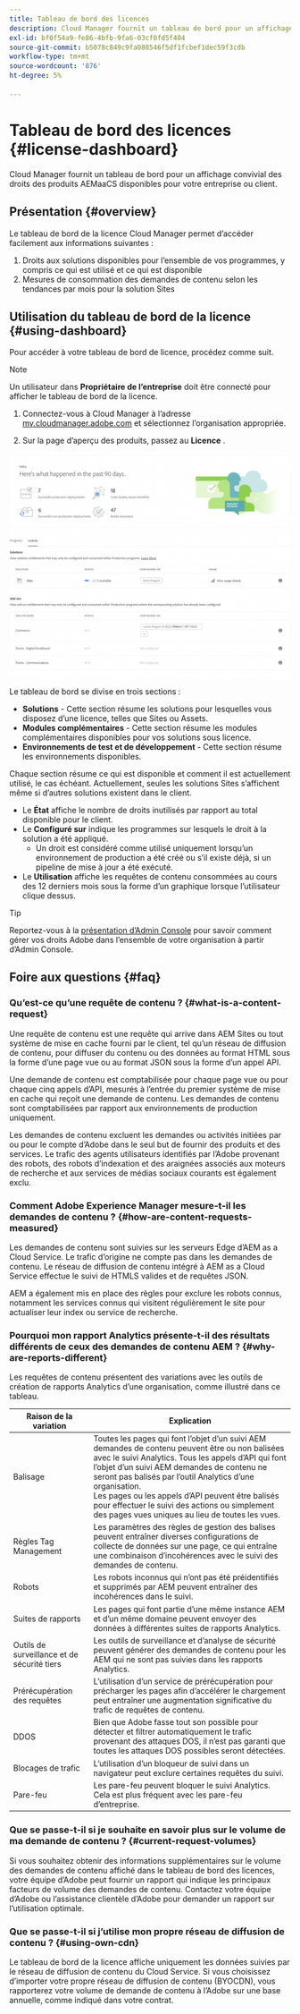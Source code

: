 ```yaml
---
title: Tableau de bord des licences
description: Cloud Manager fournit un tableau de bord pour un affichage convivial des droits des produits AEMaaCS disponibles pour votre entreprise ou client.
exl-id: bf0f54a9-fe86-4bfb-9fa6-03cf0fd5f404
source-git-commit: b5078c849c9fa088546f5df1fcbef1dec59f3cdb
workflow-type: tm+mt
source-wordcount: '876'
ht-degree: 5%

---
```


# Tableau de bord des licences {#license-dashboard}

Cloud Manager fournit un tableau de bord pour un affichage convivial des droits des produits AEMaaCS disponibles pour votre entreprise ou client.

## Présentation {#overview}

Le tableau de bord de la licence Cloud Manager permet d’accéder facilement aux informations suivantes :

1. Droits aux solutions disponibles pour l’ensemble de vos programmes, y compris ce qui est utilisé et ce qui est disponible
1. Mesures de consommation des demandes de contenu selon les tendances par mois pour la solution Sites

## Utilisation du tableau de bord de la licence {#using-dashboard}

Pour accéder à votre tableau de bord de licence, procédez comme suit.

>[!NOTE]
>
>Un utilisateur dans **Propriétaire de l’entreprise** doit être connecté pour afficher le tableau de bord de la licence.

1. Connectez-vous à Cloud Manager à l’adresse [my.cloudmanager.adobe.com](https://my.cloudmanager.adobe.com/) et sélectionnez l’organisation appropriée.

1. Sur la page d’aperçu des produits, passez au **Licence** .

![Tableau de bord des licences](assets/license-dashboard.png)

Le tableau de bord se divise en trois sections :

* **Solutions** - Cette section résume les solutions pour lesquelles vous disposez d’une licence, telles que Sites ou Assets.
* **Modules complémentaires** - Cette section résume les modules complémentaires disponibles pour vos solutions sous licence.
* **Environnements de test et de développement** - Cette section résume les environnements disponibles.

Chaque section résume ce qui est disponible et comment il est actuellement utilisé, le cas échéant. Actuellement, seules les solutions Sites s’affichent même si d’autres solutions existent dans le client.

* Le **État** affiche le nombre de droits inutilisés par rapport au total disponible pour le client.
* Le **Configuré sur** indique les programmes sur lesquels le droit à la solution a été appliqué.
   * Un droit est considéré comme utilisé uniquement lorsqu’un environnement de production a été créé ou s’il existe déjà, si un pipeline de mise à jour a été exécuté.
* Le **Utilisation** affiche les requêtes de contenu consommées au cours des 12 derniers mois sous la forme d’un graphique lorsque l’utilisateur clique dessus.

>[!TIP]
>
>Reportez-vous à la [présentation d’Admin Console](https://helpx.adobe.com/fr/enterprise/using/admin-console.html) pour savoir comment gérer vos droits Adobe dans l’ensemble de votre organisation à partir d’Admin Console.

## Foire aux questions {#faq}

### Qu’est-ce qu’une requête de contenu ? {#what-is-a-content-request}

Une requête de contenu est une requête qui arrive dans AEM Sites ou tout système de mise en cache fourni par le client, tel qu’un réseau de diffusion de contenu, pour diffuser du contenu ou des données au format HTML sous la forme d’une page vue ou au format JSON sous la forme d’un appel API.

Une demande de contenu est comptabilisée pour chaque page vue ou pour chaque cinq appels d’API, mesurés à l’entrée du premier système de mise en cache qui reçoit une demande de contenu. Les demandes de contenu sont comptabilisées par rapport aux environnements de production uniquement.

Les demandes de contenu excluent les demandes ou activités initiées par ou pour le compte d’Adobe dans le seul but de fournir des produits et des services. Le trafic des agents utilisateurs identifiés par l’Adobe provenant des robots, des robots d’indexation et des araignées associés aux moteurs de recherche et aux services de médias sociaux courants est également exclu.

### Comment Adobe Experience Manager mesure-t-il les demandes de contenu ? {#how-are-content-requests-measured}

Les demandes de contenu sont suivies sur les serveurs Edge d’AEM as a Cloud Service. Le trafic d’origine ne compte pas dans les demandes de contenu. Le réseau de diffusion de contenu intégré à AEM as a Cloud Service effectue le suivi de HTMLS valides et de requêtes JSON.

AEM a également mis en place des règles pour exclure les robots connus, notamment les services connus qui visitent régulièrement le site pour actualiser leur index ou service de recherche.

### Pourquoi mon rapport Analytics présente-t-il des résultats différents de ceux des demandes de contenu AEM ? {#why-are-reports-different}

Les requêtes de contenu présentent des variations avec les outils de création de rapports Analytics d’une organisation, comme illustré dans ce tableau.

| Raison de la variation | Explication |
|---|---|
| Balisage | Toutes les pages qui font l’objet d’un suivi AEM demandes de contenu peuvent être ou non balisées avec le suivi Analytics. Tous les appels d’API qui font l’objet d’un suivi AEM demandes de contenu ne seront pas balisés par l’outil Analytics d’une organisation.<br>Les pages ou les appels d’API peuvent être balisés pour effectuer le suivi des actions ou simplement des pages vues uniques au lieu de toutes les vues. |
| Règles Tag Management | Les paramètres des règles de gestion des balises peuvent entraîner diverses configurations de collecte de données sur une page, ce qui entraîne une combinaison d’incohérences avec le suivi des demandes de contenu. |
| Robots | Les robots inconnus qui n’ont pas été préidentifiés et supprimés par AEM peuvent entraîner des incohérences dans le suivi. |
| Suites de rapports | Les pages qui font partie d’une même instance AEM et d’un même domaine peuvent envoyer des données à différentes suites de rapports Analytics. |
| Outils de surveillance et de sécurité tiers | Les outils de surveillance et d’analyse de sécurité peuvent générer des demandes de contenu pour les AEM qui ne sont pas suivies dans les rapports Analytics. |
| Prérécupération des requêtes | L’utilisation d’un service de prérécupération pour précharger les pages afin d’accélérer le chargement peut entraîner une augmentation significative du trafic de requêtes de contenu. |
| DDOS | Bien que Adobe fasse tout son possible pour détecter et filtrer automatiquement le trafic provenant des attaques DOS, il n’est pas garanti que toutes les attaques DOS possibles seront détectées. |
| Blocages de trafic | L’utilisation d’un bloqueur de suivi dans un navigateur peut exclure certaines requêtes du suivi. |
| Pare-feu | Les pare-feu peuvent bloquer le suivi Analytics. Cela est plus fréquent avec les pare-feu d’entreprise. |

### Que se passe-t-il si je souhaite en savoir plus sur le volume de ma demande de contenu ? {#current-request-volumes}

Si vous souhaitez obtenir des informations supplémentaires sur le volume des demandes de contenu affiché dans le tableau de bord des licences, votre équipe d’Adobe peut fournir un rapport qui indique les principaux facteurs de volume des demandes de contenu. Contactez votre équipe d’Adobe ou l’assistance clientèle d’Adobe pour demander un rapport sur l’utilisation optimale.

### Que se passe-t-il si j’utilise mon propre réseau de diffusion de contenu ? {#using-own-cdn}

Le tableau de bord de la licence affiche uniquement les données suivies par le réseau de diffusion de contenu du Cloud Service.  Si vous choisissez d’importer votre propre réseau de diffusion de contenu (BYOCDN), vous rapporterez votre volume de demande de contenu à l’Adobe sur une base annuelle, comme indiqué dans votre contrat.
